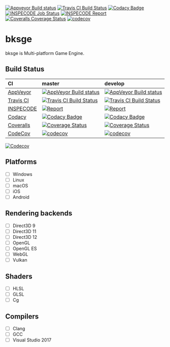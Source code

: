 [![Appveyor Build status](https://ci.appveyor.com/api/projects/status/838rhpibn9xeja42?svg=true)](https://ci.appveyor.com/project/myoukaku/bksge)
[![Travis CI Build Status](https://travis-ci.com/myoukaku/bksge.svg?branch=master)](https://travis-ci.com/myoukaku/bksge)
[![Codacy Badge](https://api.codacy.com/project/badge/Grade/577d3f6497ee4142bf59b94416924c32)](https://www.codacy.com/app/myoukaku/bksge?utm_source=github.com&amp;utm_medium=referral&amp;utm_content=myoukaku/bksge&amp;utm_campaign=Badge_Grade)
[![INSPECODE Job Status](https://inspecode.rocro.com/badges/github.com/myoukaku/bksge/status?token=zUDOzG_MUWZD8anbjLT9bBA84lr051WgIu2vV2xBnh8)](https://inspecode.rocro.com/jobs/github.com/myoukaku/bksge/latest?completed=true)
[![INSPECODE Report](https://inspecode.rocro.com/badges/github.com/myoukaku/bksge/report?token=zUDOzG_MUWZD8anbjLT9bBA84lr051WgIu2vV2xBnh8&branch=master)](https://inspecode.rocro.com/reports/github.com/myoukaku/bksge/branch/master/summary)
[![Coveralls Coverage Status](https://coveralls.io/repos/github/myoukaku/bksge/badge.svg)](https://coveralls.io/github/myoukaku/bksge)
[![codecov](https://codecov.io/gh/myoukaku/bksge/branch/master/graph/badge.svg)](https://codecov.io/gh/myoukaku/bksge)

# bksge
bksge is Multi-platform Game Engine.

## Build Status

|CI|master|develop|
|:--|:--|:--|
|[AppVeyor](https://www.appveyor.com/)|[![AppVeyor Build status](https://ci.appveyor.com/api/projects/status/838rhpibn9xeja42/branch/master?svg=true)](https://ci.appveyor.com/project/myoukaku/bksge/branch/master)|[![AppVeyor Build status](https://ci.appveyor.com/api/projects/status/838rhpibn9xeja42/branch/develop?svg=true)](https://ci.appveyor.com/project/myoukaku/bksge/branch/develop)|
|[Travis CI](https://travis-ci.com/)|[![Travis CI Build Status](https://travis-ci.com/myoukaku/bksge.svg?branch=master)](https://travis-ci.com/myoukaku/bksge)|[![Travis CI Build Status](https://travis-ci.com/myoukaku/bksge.svg?branch=develop)](https://travis-ci.com/myoukaku/bksge)|
|[INSPECODE](https://inspecode.rocro.com/)|[![Report](https://inspecode.rocro.com/badges/github.com/myoukaku/bksge/report?token=zUDOzG_MUWZD8anbjLT9bBA84lr051WgIu2vV2xBnh8&branch=master)](https://inspecode.rocro.com/reports/github.com/myoukaku/bksge/branch/master/summary)|[![Report](https://inspecode.rocro.com/badges/github.com/myoukaku/bksge/report?token=zUDOzG_MUWZD8anbjLT9bBA84lr051WgIu2vV2xBnh8&branch=develop)](https://inspecode.rocro.com/reports/github.com/myoukaku/bksge/branch/develop/summary)|
|[Codacy](https://www.codacy.com/)|[![Codacy Badge](https://api.codacy.com/project/badge/Grade/577d3f6497ee4142bf59b94416924c32)](https://www.codacy.com/app/myoukaku/bksge?utm_source=github.com&amp;utm_medium=referral&amp;utm_content=myoukaku/bksge&amp;utm_campaign=Badge_Grade)|[![Codacy Badge](https://api.codacy.com/project/badge/Grade/577d3f6497ee4142bf59b94416924c32)](https://www.codacy.com/app/myoukaku/bksge?utm_source=github.com&amp;utm_medium=referral&amp;utm_content=myoukaku/bksge&amp;utm_campaign=Badge_Grade)|
|[Coveralls](https://coveralls.io/)|[![Coverage Status](https://coveralls.io/repos/github/myoukaku/bksge/badge.svg?branch=master)](https://coveralls.io/github/myoukaku/bksge?branch=master)|[![Coverage Status](https://coveralls.io/repos/github/myoukaku/bksge/badge.svg?branch=develop)](https://coveralls.io/github/myoukaku/bksge?branch=develop)|
|[CodeCov](https://codecov.io/)|[![codecov](https://codecov.io/gh/myoukaku/bksge/branch/master/graph/badge.svg)](https://codecov.io/gh/myoukaku/bksge/branch/master/)|[![codecov](https://codecov.io/gh/myoukaku/bksge/branch/develop/graph/badge.svg)](https://codecov.io/gh/myoukaku/bksge/branch/develop/)|

[![Codecov](https://codecov.io/gh/myoukaku/bksge/branch/master/graphs/icicle.svg)](https://codecov.io/gh/myoukaku/bksge)  

## Platforms
- [ ] Windows
- [ ] Linux
- [ ] macOS
- [ ] iOS
- [ ] Android

## Rendering backends
- [ ] Direct3D 9
- [ ] Direct3D 11
- [ ] Direct3D 12
- [ ] OpenGL
- [ ] OpenGL ES
- [ ] WebGL
- [ ] Vulkan

## Shaders
- [ ] HLSL
- [ ] GLSL
- [ ] Cg

## Compilers
- [ ] Clang
- [ ] GCC
- [ ] Visual Studio 2017

